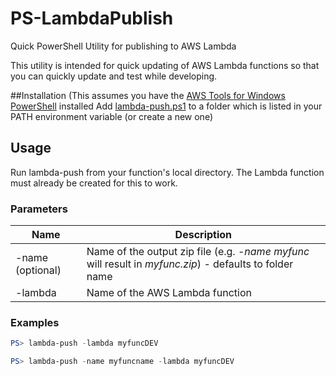 # PS-LambdaPublish
Quick PowerShell Utility for publishing to AWS Lambda

This utility is intended for quick updating of AWS Lambda functions so that you can quickly update and test while developing.

##Installation
(This assumes you have the [AWS Tools for Windows PowerShell](https://aws.amazon.com/powershell/) installed
Add [lambda-push.ps1](./lambda-push.ps1) to a folder which is listed in your PATH environment variable (or create a new one)
## Usage
Run lambda-push from your function's local directory.
The Lambda function must already be created for this to work.
### Parameters
| Name  | Description |
| --- | --- |
| -name (optional) | Name of the output zip file (e.g. *-name myfunc* will result in *myfunc.zip*) - defaults to folder name |
| -lambda | Name of the AWS Lambda function |
### Examples
```Powershell
PS> lambda-push -lambda myfuncDEV
```
```Powershell
PS> lambda-push -name myfuncname -lambda myfuncDEV
```
